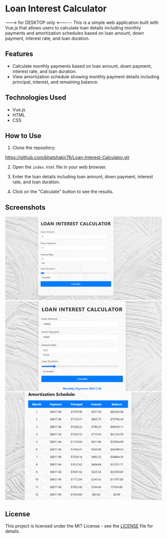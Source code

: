 # Loan Interest Calculator

---> for DESKTOP only <-----
This is a simple web application built with Vue.js that allows users to calculate loan details including monthly payments and amortization schedules based on loan amount, down payment, interest rate, and loan duration.

## Features

- Calculate monthly payments based on loan amount, down payment, interest rate, and loan duration.
- View amortization schedule showing monthly payment details including principal, interest, and remaining balance.

## Technologies Used

- Vue.js
- HTML
- CSS

## How to Use

1. Clone the repository:

https://github.com/bhatshakir76/Loan-Interest-Calculator.git

2. Open the `index.html` file in your web browser.

3. Enter the loan details including loan amount, down payment, interest rate, and loan duration.

4. Click on the "Calculate" button to see the results.

## Screenshots

![Screenshot 1](/screenshots/screenshot1.png)
![Screenshot 2](/screenshots/screenshot2.png)
![Screenshot 3](/screenshots/screenshot3.png)
## License

This project is licensed under the MIT License - see the [LICENSE](LICENSE) file for details.

